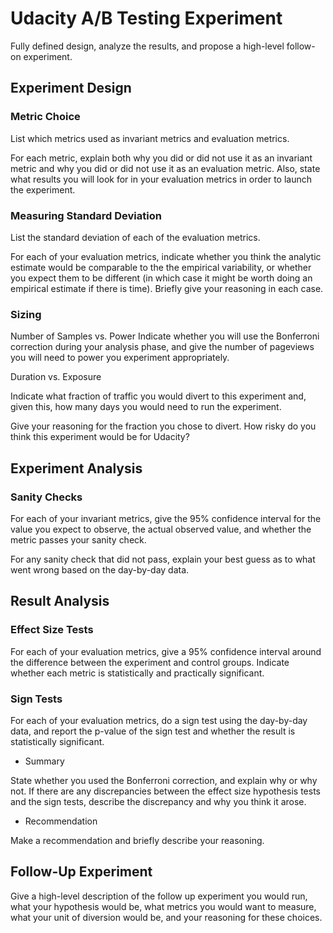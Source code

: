 # Udacity A/B Testing Experiment

 Fully defined design, analyze the results, and propose a high-level follow-on experiment.


## Experiment Design

### Metric Choice

List which metrics used as invariant metrics and evaluation metrics.

For each metric, explain both why you did or did not use it as an invariant metric and why you did or did not use it as an evaluation metric. Also, state what results you will look for in your evaluation metrics in order to launch the experiment.

### Measuring Standard Deviation 

List the standard deviation of each of the evaluation metrics.

For each of your evaluation metrics, indicate whether you think the analytic estimate would be comparable to the the empirical variability, or whether you expect them to be different (in which case it might be worth doing an empirical estimate if there is time). Briefly give your reasoning in each case.


### Sizing 

Number of Samples vs. Power
Indicate whether you will use the Bonferroni correction during your analysis phase, and give the number of pageviews you will need to power you experiment appropriately.

Duration vs. Exposure

Indicate what fraction of traffic you would divert to this experiment and, given this, how many days you would need to run the experiment.

Give your reasoning for the fraction you chose to divert. How risky do you think this experiment would be for Udacity?


## Experiment Analysis

### Sanity Checks 

For each of your invariant metrics, give the 95% confidence interval for the value you expect to observe, the actual observed value, and whether the metric passes your sanity check. 

For any sanity check that did not pass, explain your best guess as to what went wrong based on the day-by-day data. 

## Result Analysis

### Effect Size Tests 

For each of your evaluation metrics, give a 95% confidence interval around the difference between the experiment and control groups. Indicate whether each metric is statistically and practically significant.

### Sign Tests 

For each of your evaluation metrics, do a sign test using the day-by-day data, and report the p-value of the sign test and whether the result is statistically significant. 

* Summary

State whether you used the Bonferroni correction, and explain why or why not. If there are any discrepancies between the effect size hypothesis tests and the sign tests, describe the discrepancy and why you think it arose.

* Recommendation 

Make a recommendation and briefly describe your reasoning.

## Follow-Up Experiment 

Give a high-level description of the follow up experiment you would run, what your hypothesis would be, what metrics you would want to measure, what your unit of diversion would be, and your reasoning for these choices.


